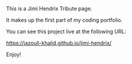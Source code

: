 This is a Jimi Hendrix Tribute page.

It makes up the first part of my coding portfolio.

You can see this project live at the following URL:

https://jazouli-khalid.github.io/jimi-hendrix/

Enjoy!
